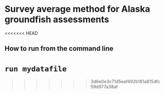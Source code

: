 # Survey average method for Alaska groundfish assessments
<<<<<<< HEAD
## How to run from the command line
` run mydatafile `
=======
>>>>>>> 3d6e0e3c71d5eaf492b181a815dfc59d977a38af
